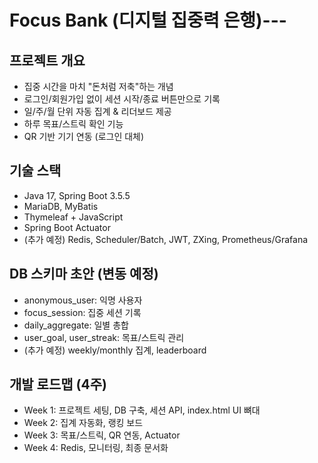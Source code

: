# Focus Bank (디지털 집중력 은행)---

## 프로젝트 개요
- 집중 시간을 마치 "돈처럼 저축"하는 개념
- 로그인/회원가입 없이 세션 시작/종료 버튼만으로 기록
- 일/주/월 단위 자동 집계 & 리더보드 제공
- 하루 목표/스트릭 확인 기능
- QR 기반 기기 연동 (로그인 대체)

## 기술 스택
- Java 17, Spring Boot 3.5.5
- MariaDB, MyBatis
- Thymeleaf + JavaScript
- Spring Boot Actuator
- (추가 예정) Redis, Scheduler/Batch, JWT, ZXing, Prometheus/Grafana

## DB 스키마 초안 (변동 예정)
- anonymous_user: 익명 사용자
- focus_session: 집중 세션 기록
- daily_aggregate: 일별 총합
- user_goal, user_streak: 목표/스트릭 관리
- (추가 예정) weekly/monthly 집계, leaderboard

## 개발 로드맵 (4주)
- Week 1: 프로젝트 세팅, DB 구축, 세션 API, index.html UI 뼈대
- Week 2: 집계 자동화, 랭킹 보드
- Week 3: 목표/스트릭, QR 연동, Actuator
- Week 4: Redis, 모니터링, 최종 문서화

